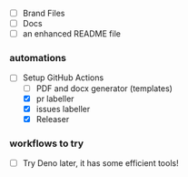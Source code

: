 - [ ] Brand Files
- [ ] Docs
- [ ] an enhanced README file
### automations
- [ ] Setup GitHub Actions
  - [ ] PDF and docx generator (templates)
  - [X] pr labeller
  - [X] issues labeller
  - [X] Releaser
### workflows to try
- [ ] Try Deno later, it has some efficient tools!
